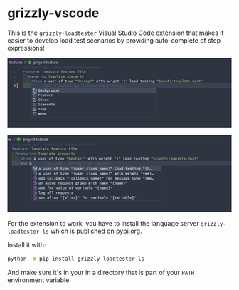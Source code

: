 # grizzly-vscode

This is the `grizzly-loadtester` Visual Studio Code extension that makes it easier to develop load test scenarios by providing
auto-complete of step expressions!

![Screenshot of keyword auto-complete](https://github.com/Biometria-se/grizzly-lsp/raw/main/assets/images/screenshot-auto-complete-keywords.png)

![Screenshot of step expressions auto-complete](https://github.com/Biometria-se/grizzly-lsp/raw/main/assets/images/screenshot-auto-complete-step-expressions.png)

For the extension to work, you have to install the language server `grizzly-loadtester-ls` which is published on [pypi.org](https://pypi.org/project/grizzly-loadtester-ls/).

Install it with:

```bash
python -m pip install grizzly-loadtester-ls
```

And make sure it's in your in a directory that is part of your `PATH` environment variable.
